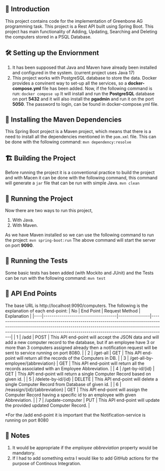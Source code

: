 ## 📄 Introduction
This project contains code for the implementation of Greenbone AG programming task. This project is a Rest API built using Spring Boot. This project has main functionality of Adding, Updating, Searching and Deleting the computers stored in a PSQL Database.
## 🛠️ Setting up the Enviornment
1. It has been supposed that Java and Maven have already been installed and configured in the system. (current project uses Java 17)
2. This project works with PostgreSQL database to store the data. Docker provides a convinent way to set-up all the services, so a **docker-compose.yml** file has been added. Now, if the following command is run:
`docker compose up`
It will install and run the **PostgreSQL** database on port **5432** and it will also install the **pgadmin** and run it on the port **5050**. The password to login, can be found in docker-compose.yml file.

## 🔨 Installing the Maven Dependencies
This Spring Boot project is a Maven project, which means that there is a need to install all the dependencies mentioned in the `pom.xml` file. This can be done with the following command:
`mvn dependency:resolve`

## 🏗️ Building the Project
Before running the project it is a conventional practice to build the project and with Macen it can be done with the following command, this command will generate a `jar` file that can be run with simple Java.
`mvn clean`

## 🚀 Running the Project
Now there are two ways to run this project,
1. With Java.
2. With Maven.

As we have Maven installed so we can use the following command to run the project:
`mvn spring-boot:run`
The above command will start the server on port **9090**.

## 🧪 Running the Tests
Some basic tests has been added (with Mockito and JUnit) and the Tests can be run with the following command:
`mvn test`

## 🔗 API End Points
The base URL is http://localhost:9090/computers.
The following is the explanation of each end-point:
| No | End Point                           | Request Method | Explanation                                                                                                                                                                                                                                     |
|----|-------------------------------------|----------------|-------------------------------------------------------------------------------------------------------------------------------------------------------------------------------------------------------------------------------------------------|
| 1  | /add                                | POST           | This API end-point will accept the JSON data and will add a new computer record to the database,  but if an employee have 3 or more than 3 computers assigned already then a notification request will be sent to service running on port 8080. |
| 2  | /get-all                            | GET            | This API end-point will return all the records of the Computers in DB.                                                                                                                                                                          |
| 3  | /get-all-by-employee/{abbreviation} | GET            | This API end-point will return all the records associated with an Employee Abbreviation.                                                                                                                                                        |
| 4  | /get-by-id/{id}                     | GET            | This API end-point will return a single Computer Record based on given id.                                                                                                                                                                      |
| 5  | /delete-by-id/{id}                  | DELETE         | This API end-point will delete a single Computer Record from Database of given id.                                                                                                                                                              |
| 6  | /reassign/{id}/{abbreviation}       | GET            | This API end-point will assign the Computer Record having a specific id to an employee with given Abbreviation.                                                                                                                                 |
| 7  | /update-computer                    | PUT            | This API end-point will update the provided updated Computer Record.                                                                                                                                                                            |

*For the /add end-point it is important that the Notification-service is running on port 8080

## 📝 Notes
1. It would be appropriate if the _employee abbreviation_ property would be mandatory.
2. If I had to add something extra I would like to add GitHub actions for the purpose of Continous Integration.
